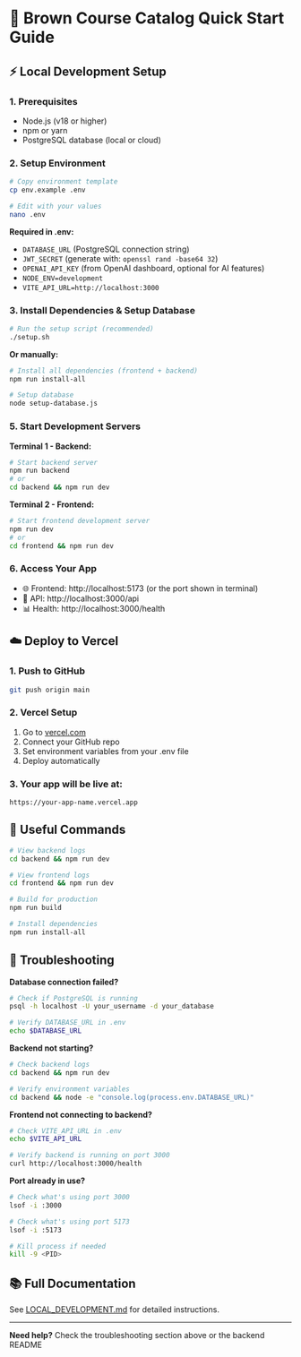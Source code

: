 # 🚀 Brown Course Catalog Quick Start Guide

## ⚡ Local Development Setup

### 1. Prerequisites
- Node.js (v18 or higher)
- npm or yarn
- PostgreSQL database (local or cloud)

### 2. Setup Environment
```bash
# Copy environment template
cp env.example .env

# Edit with your values
nano .env
```

**Required in .env:**
- `DATABASE_URL` (PostgreSQL connection string)
- `JWT_SECRET` (generate with: `openssl rand -base64 32`)
- `OPENAI_API_KEY` (from OpenAI dashboard, optional for AI features)
- `NODE_ENV=development`
- `VITE_API_URL=http://localhost:3000`

### 3. Install Dependencies & Setup Database
```bash
# Run the setup script (recommended)
./setup.sh
```

**Or manually:**
```bash
# Install all dependencies (frontend + backend)
npm run install-all

# Setup database
node setup-database.js
```

### 5. Start Development Servers

**Terminal 1 - Backend:**
```bash
# Start backend server
npm run backend
# or
cd backend && npm run dev
```

**Terminal 2 - Frontend:**
```bash
# Start frontend development server
npm run dev
# or
cd frontend && npm run dev
```

### 6. Access Your App
- 🌐 Frontend: http://localhost:5173 (or the port shown in terminal)
- 🔧 API: http://localhost:3000/api
- 📊 Health: http://localhost:3000/health

## ☁️ Deploy to Vercel

### 1. Push to GitHub
```bash
git push origin main
```

### 2. Vercel Setup
1. Go to [vercel.com](https://vercel.com)
2. Connect your GitHub repo
3. Set environment variables from your .env file
4. Deploy automatically

### 3. Your app will be live at:
`https://your-app-name.vercel.app`

## 🔧 Useful Commands

```bash
# View backend logs
cd backend && npm run dev

# View frontend logs
cd frontend && npm run dev

# Build for production
npm run build

# Install dependencies
npm run install-all
```

## 🚨 Troubleshooting

**Database connection failed?**
```bash
# Check if PostgreSQL is running
psql -h localhost -U your_username -d your_database

# Verify DATABASE_URL in .env
echo $DATABASE_URL
```

**Backend not starting?**
```bash
# Check backend logs
cd backend && npm run dev

# Verify environment variables
cd backend && node -e "console.log(process.env.DATABASE_URL)"
```

**Frontend not connecting to backend?**
```bash
# Check VITE_API_URL in .env
echo $VITE_API_URL

# Verify backend is running on port 3000
curl http://localhost:3000/health
```

**Port already in use?**
```bash
# Check what's using port 3000
lsof -i :3000

# Check what's using port 5173
lsof -i :5173

# Kill process if needed
kill -9 <PID>
```

## 📚 Full Documentation

See [LOCAL_DEVELOPMENT.md](LOCAL_DEVELOPMENT.md) for detailed instructions.

---

**Need help?** Check the troubleshooting section above or the backend README 